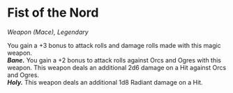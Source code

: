 # Fist of the Nord
*Weapon (Mace), Legendary*

You gain a +3 bonus to attack rolls and damage rolls made with this magic weapon.  
***Bane.*** You gain a +2 bonus to attack rolls against Orcs and Ogres with this weapon. This weapon deals an additional 2d6 damage on a Hit against Orcs and Ogres.  
***Holy.*** This weapon deals an additional 1d8 Radiant damage on a Hit.